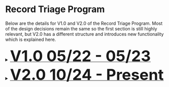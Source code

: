 # Record Triage Program

Below are the details for V1.0 and V2.0 of the Record Triage Program. Most of the design decisions remain the same so the first section is still highly relevant, but V2.0 has a different structure and introduces new functionality which is explained here.

<details>
<summary><b><u><font size="+5">V1.0 05/22 - 05/23</font></u></b></summary>

<br>

June 7, 2022
Lilah Kelly

This work is originally by one coder, and has been briefly modified by a second (me). This second coder modified some
aspects of the code but mainly worked on making the code more legible and easy for the next coder to know what's
happening.

I have included notes throughout of things to look at and that need improving still (I ran out of time). I also have
two file types for each class; one as a CLASS file which is the unmodified original code without comments. The JAVA
versions of these classes are the modified and commented ones. The CLASS files are there to be looked at and
compare with the JAVA files for debugging ONLY.

***Please remove these CLASS files when running the program as they have issues that have since been fixed.***
These CLASS files are:
APIutilities.class
ReadWriteToExcel.class
Triage.class
WriteOutputToExistingExcelFile.class
WriteOutputToNewExcelFile.class

DO NOT remove Bib.class or any other classes not explicitly listed above. These are used as libraries and need no modifications.

March 23, 2023
Son (Kyrie) Nguyen  
According to the previous developer,

> DO NOT remove Bib.class or any other classes not explicitly listed above. These are used as libraries and need no modifications.

This means that the program REQUIRES external libraries in order to run correctly. As software applications are usually built upon previous ones, external libraries serve as the foundation work so that software developers don't have to develop everything from scratch. These libraries were missing in the second iteration for some unidentified reasons. Based on the work of the first iteration, I copy those libraries from the first iteration and put them in the second iteration, under `jar` and `exlibrisgroup` folders.

For the CLASS files that the previous developer used for debugging only, I have re-compiled them using that developer's JAVA files. Therefore, DO NOT remove these CLASS files as they are necessary. They are NOT the same with those in the first iteration and will have different behaviour.

I also bring back and slightly modify the `.cmd` files to run natively on Windows without using any specific software and to get the correct path to run the API. In line 4 of each file,

```cmd
cd "%~dp0"\java --> cd "%~dp0"\src
```

March 28, 2023
Son (Kyrie) Nguyen  
Finish the first version for Python program.  
If your computer does not have Python, you need to run `install.cmd` and follow the Python Installer to install Python. Once Python is installed, you can run `setup.cmd` to install extra packages and folders for the program.

There is still one last thing - this program requires an API key from Ex Libris for data fetching. Please contact [Joanna DiPasquale](https://www.union.edu/schaffer-library/faculty-staff/joanna-dipasquale) for further information. Once you get the API key, you can change the value in `sample.env` and rename the file to `.env`

A big improvement of the main program `main.cmd` is that the user can name the output file. If no extension is detected in that name, the file extension is set to `.xlsx`. If no input is detected, the default output file will be in the same folder as the input file, with the suffix `_triaged`.

Note that there **MUST BE NO SPACE** in both the input file path and output file path, as they can cause reading problems for the program (blame Windows on this). If you put your input files in a folder with SPACE in its name, please kindly move them to another folder.

There is also a Python script for debugging, where user can open the command line and run as follows:

```cmd
py debug.py -ids mms_id1 mms_id2 ...
```

Eg: `py debug.py -ids 991004787783604651`

The purpose of the debugging program is for quickly testing a short list MMS IDs, with **colorized** messages.

There is also the interactive mode that allows user to enter one MMS ID at a time. To run this mode, simpy run `py debug.py -i` or double click on `debug_interactive.cmd`.

For more options on using `debug.py`, user can run `py debug.py -h` to get a more detailed description.

Note that `debug.py` is a WIP so please let me know about your feedback.

April 17, 2023
Son (Kyrie) Nguyen  
Debug or logging files are now under `./logs`.

April 25, 2023
Son (Kyrie) Nguyen  
Add script `scripts\update.cmd` to download newest code from Github. This is still **WIP** so unless you know what you are doing, **DON'T** run this until a developer tells you to.

Re-structuralize the whole project to better separate contents:

- Scripts to modify/update the project is in `scripts` (unless you are a developer, you don't really touch this folder)
- The main applications are now under `app` to separate end-users from Python modules.
- Triaged outputs are now in `app\outputs`.
- Logging outputs are now in `app\logs`.

June 2, 2023
Son (Kyrie) Nguyen  
Update `scripts\update.cmd` to create backups. It is less scarier to run this now I guess.

Project structure:

```bash
📦app
 ┣ 📂logs
 ┣ 📂outputs
 ┣ 📂src
 ┃ ┣ 📜.env
 ┃ ┣ 📜bib.py
 ┃ ┣ 📜config.py
 ┃ ┣ 📜debug.py
 ┃ ┣ 📜logger.py
 ┃ ┣ 📜main.py
 ┃ ┣ 📜rule.py
 ┃ ┣ 📜test.py
 ┃ ┗ 📜triage.py
 ┣ 📜debug_interactive.cmd
 ┗ 📜main.cmd <-- The main program 

📦scripts
 ┣ 📜install.cmd
 ┣ 📜setup.cmd
 ┗ 📜update.cmd

📜requirements.txt
```

</details>

<details>
<summary><b><u><font size="+5">V2.0 10/24 - Present</font></u></b></summary>

<br>

Oct 4, 2024 
James Gaskell

Added an evaluation for the OCLC number which is now output to the Triage spreadsheet

Added an evaluation of the 008 field to ensure it matches the main record which should help shorten final review. The 008 field does not have indicators or subfield codes, instead it is an *UP TO* 40 character string where the position of each character indicates the element it belongs to. This element of the program will require maintenance should Alma decide to change the order or elements in the 008. A current explanation of the characters' significance can be found [here](https://www.loc.gov/marc/bibliographic/bd008a.html)

Added an operating system evaluation that changes the filepath to be in the correct format for windows and MacOS (windows uses // Mac uses \ to separate directories). The project can now be run on Mac

Oct 15, 2024 
James Gaskell

Added a comparison of data fields and the 008 field for Illustrations, Bibliogaphies, Indexes and Publication Locations. Added any issues found with the records to the output file under new headers.

Updated the order of the output file and added expand_columns.py to change the column widths of the spreadsheet upon output, thus saving the user time for every Triage spreadsheet produced.

Added an inputs folder to the project to make it clearer and easier when testing using the default configuration.

Project structure:

```bash
📦app
 ┣ 📂inputs
 ┣ 📂logs
 ┣ 📂outputs
 ┣ 📂src
 ┃ ┣ 📜.env
 ┃ ┣ 📜bib.py
 ┃ ┣ 📜config.py
 ┃ ┣ 📜debug.py
 ┃ ┣ 📜expand_columns.py
 ┃ ┣ 📜logger.py
 ┃ ┣ 📜main.py
 ┃ ┣ 📜rule.py
 ┃ ┣ 📜test.py
 ┃ ┗ 📜triage.py
 ┣ 📜debug_interactive.cmd
 ┗ 📜main.cmd <-- The main program 

📦scripts
 ┣ 📜install.cmd
 ┣ 📜setup.cmd
 ┗ 📜update.cmd

📜requirements.txt
```
</details>
